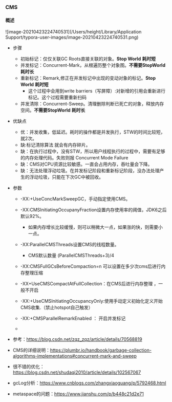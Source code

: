 ### CMS

#### 概述

![image-20210423224740531](/Users/height/Library/Application Support/typora-user-images/image-20210423224740531.png)

- 步骤

  - 初始标记：仅仅关联GC Roots直接关联的对象。**Stop World** **耗时短**
  - 并发标记：Concurrent-Mark，从根遍历整个对象图。**不需要StopWorld** **耗时长**
  - 重新标记：Remark,修正在并发标记中出现的变动对象的标记。**Stop World** **耗时短**
    - 这个过程中会用到write barriers（写屏障）:对新增的引用会重新进行标记。这个过程需要重新扫码
  - 并发清除：Concurrent-Sweep。清理删除判断已死亡的对象，释放内存空间。**不需要StopWorld** **耗时长**

  

- 优缺点
  - 优：并发收集，低延迟。耗时的操作都是并发执行，STW的时间比较短，就2次。
  - 缺:标记清除算法 就会有内存碎片。
  - 缺：在执行过程中，没有STW，所以用户线程执行的过程中，需要有足够的内存处理代码。失败则报 Concurrent Mode Failure
  - 缺：CMS对CPU资源比较敏感。一直会占用内存，吞吐量会下降。
  - 缺：无法处理浮动垃圾。在并发标记阶段和重新标记阶段，没办法处理产生的浮动垃圾，只能在下次GC中被回收。

- 参数

  - -XX:+UseConcMarkSweepGC，手动指定使用CMS。

  - -XX:CMSInitiatingOccupanyFraction设置内存使用率的阈值，JDK6之后默认92%。

    - 如果内存增长比较缓慢，则可以稍微大一点，如果涨的快，则需要小一点。

  - -XX:ParallelCMSThreads设置CMS的线程数量。

    - CMS默认数量 (ParallelCMSThreads+3)/4

  - -XX:CMSFullGCsBeforeCompaction=n 可以设置在多少次cms后进行内存整理压缩
  
  - -XX+UseCMSCompactAtFullCollection：在CMS后进行内存整理 ，一般不开启
  
  - -XX:+UseCMSInitiatingOccupancyOnly:使用手动定义初始化定义开始CMS收集.（禁止hotspot自己触发）
  
  - -XX:+CMSParallelRemarkEnabled ： 开启并发标记
  
  - 
  
    

- 参考：https://blog.csdn.net/zqz_zqz/article/details/70568819
- CMS的详细说明：https://plumbr.io/handbook/garbage-collection-algorithms-implementations#concurrent-mark-and-sweep
- 很不错的优化：https://blog.csdn.net/shudaqi2010/article/details/102567067
- gcLog分析：https://www.cnblogs.com/zhangxiaoguang/p/5792468.html
- metaspace的问题：https://www.jianshu.com/p/b448c21d2e71





